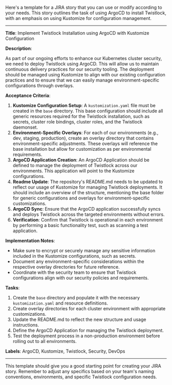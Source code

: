 Here's a template for a JIRA story that you can use or modify according to your needs. This story outlines the task of using ArgoCD to install Twistlock, with an emphasis on using Kustomize for configuration management. 

---

**Title**: Implement Twistlock Installation using ArgoCD with Kustomize Configuration

**Description**:

As part of our ongoing efforts to enhance our Kubernetes cluster security, we need to deploy Twistlock using ArgoCD. This will allow us to maintain continuous delivery practices for our security tooling. The deployment should be managed using Kustomize to align with our existing configuration practices and to ensure that we can easily manage environment-specific configurations through overlays.

**Acceptance Criteria**:
1. **Kustomize Configuration Setup**: A `kustomization.yaml` file must be created in the `base` directory. This base configuration should include all generic resources required for the Twistlock installation, such as secrets, cluster role bindings, cluster roles, and the Twistlock daemonset.
2. **Environment-Specific Overlays**: For each of our environments (e.g., dev, staging, production), create an overlay directory that contains environment-specific adjustments. These overlays will reference the base installation but allow for customization as per environmental requirements.
3. **ArgoCD Application Creation**: An ArgoCD Application should be defined to manage the deployment of Twistlock across our environments. This application will point to the Kustomize configurations.
4. **Readme Update**: The repository's README.md needs to be updated to reflect our usage of Kustomize for managing Twistlock deployments. It should include an overview of the structure, mentioning the base folder for generic configurations and overlays for environment-specific customizations.
5. **ArgoCD Sync**: Ensure that the ArgoCD application successfully syncs and deploys Twistlock across the targeted environments without errors.
6. **Verification**: Confirm that Twistlock is operational in each environment by performing a basic functionality test, such as scanning a test application.

**Implementation Notes**:
- Make sure to encrypt or securely manage any sensitive information included in the Kustomize configurations, such as secrets.
- Document any environment-specific considerations within the respective overlay directories for future reference.
- Coordinate with the security team to ensure that Twistlock configurations align with our security policies and requirements.

**Tasks**:
1. Create the `base` directory and populate it with the necessary `kustomization.yaml` and resource definitions.
2. Create overlay directories for each cluster environment with appropriate customizations.
3. Update the README.md to reflect the new structure and usage instructions.
4. Define the ArgoCD Application for managing the Twistlock deployment.
5. Test the deployment process in a non-production environment before rolling out to all environments.

**Labels**: ArgoCD, Kustomize, Twistlock, Security, DevOps

---

This template should give you a good starting point for creating your JIRA story. Remember to adjust any specifics based on your team's naming conventions, environments, and specific Twistlock configuration needs.

